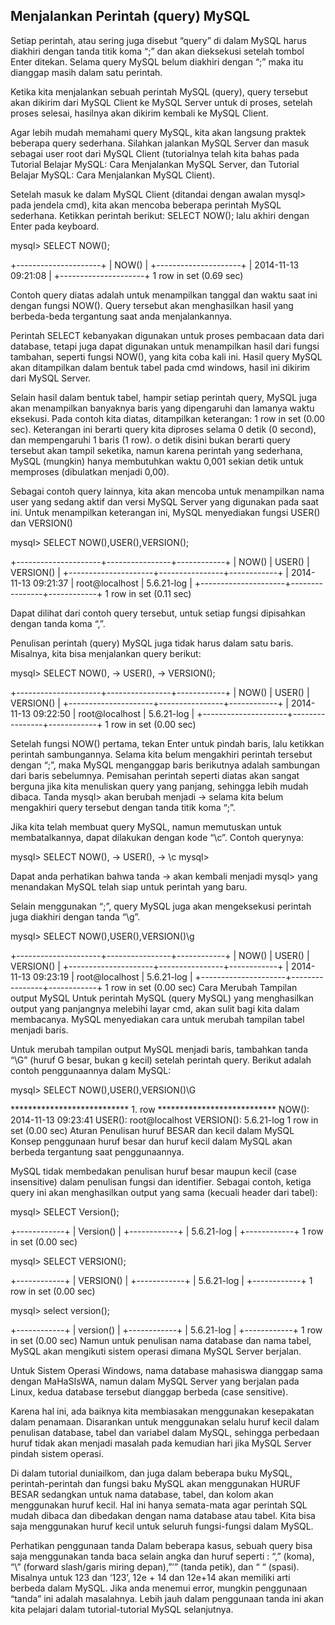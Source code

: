 ## Menjalankan Perintah (query) MySQL

Setiap perintah, atau sering juga disebut “query” di dalam MySQL harus diakhiri dengan tanda titik koma “;” dan akan dieksekusi setelah tombol Enter ditekan. Selama query MySQL belum diakhiri dengan “;” maka itu dianggap masih dalam satu perintah.

Ketika kita menjalankan sebuah perintah MySQL (query), query tersebut akan dikirim dari MySQL Client ke MySQL Server untuk di proses, setelah proses selesai, hasilnya akan dikirim kembali ke MySQL Client.

Agar lebih mudah memahami query MySQL, kita akan langsung praktek beberapa query sederhana. Silahkan jalankan MySQL Server dan masuk sebagai user root dari MySQL Client (tutorialnya telah kita bahas pada Tutorial Belajar MySQL: Cara Menjalankan MySQL Server, dan Tutorial Belajar MySQL: Cara Menjalankan MySQL Client).

Setelah masuk ke dalam MySQL Client (ditandai dengan awalan mysql> pada jendela cmd), kita akan mencoba beberapa perintah MySQL sederhana. Ketikkan perintah berikut: SELECT NOW(); lalu akhiri dengan Enter pada keyboard.


mysql> SELECT NOW();
 
+---------------------+
| NOW()               |
+---------------------+
| 2014-11-13 09:21:08 |
+---------------------+
1 row in set (0.69 sec)

Contoh query diatas adalah untuk menampilkan tanggal dan waktu saat ini dengan fungsi NOW(). Query tersebut akan menghasilkan hasil yang berbeda-beda tergantung saat anda menjalankannya.

Perintah SELECT kebanyakan digunakan untuk proses pembacaan data dari database, tetapi juga dapat digunakan untuk menampilkan hasil dari fungsi tambahan, seperti fungsi NOW(), yang kita coba kali ini. Hasil query MySQL akan ditampilkan dalam bentuk tabel pada cmd windows, hasil ini dikirim dari MySQL Server.

Selain hasil dalam bentuk tabel, hampir setiap perintah query, MySQL juga akan menampilkan banyaknya baris yang dipengaruhi dan lamanya waktu eksekusi. Pada contoh kita diatas, ditampilkan keterangan: 1 row in set (0.00 sec). Keterangan ini berarti query kita diproses selama 0 detik (0 second), dan mempengaruhi 1 baris (1 row). o detik disini bukan berarti query tersebut akan tampil seketika, namun karena perintah yang sederhana, MySQL (mungkin) hanya membutuhkan waktu 0,001 sekian detik untuk memproses (dibulatkan menjadi 0,00).

Sebagai contoh query lainnya, kita akan mencoba untuk menampilkan nama user yang sedang aktif dan versi MySQL Server yang digunakan pada saat ini. Untuk menampilkan keterangan ini, MySQL menyediakan fungsi USER() dan VERSION()

mysql> SELECT NOW(),USER(),VERSION();
 
+---------------------+----------------+------------+
| NOW()               | USER()         | VERSION()  |
+---------------------+----------------+------------+
| 2014-11-13 09:21:37 | root@localhost | 5.6.21-log |
+---------------------+----------------+------------+
1 row in set (0.11 sec)

Dapat dilihat dari contoh query tersebut, untuk setiap fungsi dipisahkan dengan tanda koma “,”.

Penulisan perintah (query) MySQL juga tidak harus dalam satu baris. Misalnya, kita bisa menjalankan query berikut:


mysql> SELECT NOW(),
    -> USER(),
    -> VERSION();
 
+---------------------+----------------+------------+
| NOW()               | USER()         | VERSION()  |
+---------------------+----------------+------------+
| 2014-11-13 09:22:50 | root@localhost | 5.6.21-log |
+---------------------+----------------+------------+
1 row in set (0.00 sec)

Setelah fungsi NOW() pertama, tekan Enter untuk pindah baris, lalu ketikkan perintah sambungannya. Selama kita belum mengakhiri perintah tersebut dengan “;”, maka MySQL menganggap baris berikutnya adalah sambungan dari baris sebelumnya. Pemisahan perintah seperti diatas akan sangat berguna jika kita menuliskan query yang panjang, sehingga lebih mudah dibaca. Tanda mysql> akan berubah menjadi -> selama kita belum mengakhiri query tersebut dengan tanda titik koma “;”.

Jika kita telah membuat query MySQL, namun memutuskan untuk membatalkannya, dapat dilakukan dengan kode “\c”. Contoh querynya:

mysql> SELECT NOW(),
-> USER(),
-> \c
mysql>

Dapat anda perhatikan bahwa tanda -> akan kembali menjadi mysql> yang menandakan MySQL telah siap untuk perintah yang baru.

Selain menggunakan “;”, query MySQL juga akan mengeksekusi perintah juga diakhiri dengan tanda “\g”.

mysql> SELECT NOW(),USER(),VERSION()\g
 
+---------------------+----------------+------------+
| NOW()               | USER()         | VERSION()  |
+---------------------+----------------+------------+
| 2014-11-13 09:23:19 | root@localhost | 5.6.21-log |
+---------------------+----------------+------------+
1 row in set (0.00 sec)
Cara Merubah Tampilan output MySQL
Untuk perintah MySQL (query MySQL) yang menghasilkan output yang panjangnya melebihi layar cmd, akan sulit bagi kita dalam membacanya. MySQL menyediakan cara untuk merubah tampilan tabel menjadi baris.

Untuk merubah tampilan output MySQL menjadi baris, tambahkan tanda “\G” (huruf G besar, bukan g kecil) setelah perintah query. Berikut adalah contoh penggunaannya dalam MySQL:

mysql> SELECT NOW(),USER(),VERSION()\G
 
*************************** 1. row ***************************
    NOW(): 2014-11-13 09:23:41
   USER(): root@localhost
VERSION(): 5.6.21-log
1 row in set (0.00 sec)
Aturan Penulisan huruf BESAR dan kecil dalam MySQL
Konsep penggunaan huruf besar dan huruf kecil dalam MySQL akan berbeda tergantung saat penggunaannya.

MySQL tidak membedakan penulisan huruf besar maupun kecil (case insensitive) dalam penulisan fungsi dan identifier. Sebagai contoh, ketiga query ini akan menghasilkan output yang sama (kecuali header dari tabel):


mysql> SELECT Version();
 
+------------+
| Version()  |
+------------+
| 5.6.21-log |
+------------+
1 row in set (0.00 sec)
 
mysql> SELECT VERSION();
 
+------------+
| VERSION()  |
+------------+
| 5.6.21-log |
+------------+
1 row in set (0.00 sec)
 
mysql> select version();
 
+------------+
| version()  |
+------------+
| 5.6.21-log |
+------------+
1 row in set (0.00 sec)
Namun untuk penulisan nama database dan nama tabel, MySQL akan mengikuti sistem operasi dimana MySQL Server berjalan.

Untuk Sistem Operasi Windows, nama database mahasiswa dianggap sama dengan MaHaSIsWA, namun dalam MySQL Server yang berjalan pada Linux, kedua database tersebut dianggap berbeda (case sensitive).

Karena hal ini, ada baiknya kita membiasakan menggunakan kesepakatan dalam penamaan. Disarankan untuk menggunakan selalu huruf kecil dalam penulisan database, tabel dan variabel dalam MySQL, sehingga perbedaan huruf tidak akan menjadi masalah pada kemudian hari jika MySQL Server pindah sistem operasi.

Di dalam tutorial duniailkom, dan juga dalam beberapa buku MySQL, perintah-perintah dan fungsi baku MySQL akan menggunakan HURUF BESAR sedangkan untuk nama database, tabel, dan kolom akan menggunakan huruf kecil. Hal ini hanya semata-mata agar perintah SQL mudah dibaca dan dibedakan dengan nama database atau tabel. Kita bisa saja menggunakan huruf kecil untuk seluruh fungsi-fungsi dalam MySQL.


Perhatikan penggunaan tanda
Dalam beberapa kasus, sebuah query bisa saja menggunakan tanda baca selain angka dan huruf seperti : “,” (koma), “\” (forward slash/garis miring depan),”’” (tanda petik), dan “ “ (spasi). Misalnya untuk 123 dan ‘123’, 12e + 14 dan 12e+14 akan memiliki arti berbeda dalam MySQL. Jika anda menemui error, mungkin penggunaan “tanda” ini adalah masalahnya. Lebih jauh dalam penggunaan tanda ini akan kita pelajari dalam tutorial-tutorial MySQL selanjutnya.
